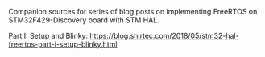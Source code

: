 Companion sources for series of blog posts on implementing FreeRTOS on STM32F429-Discovery board with STM HAL.

Part I: Setup and Blinky: https://blog.shirtec.com/2018/05/stm32-hal-freertos-part-i-setup-blinky.html
